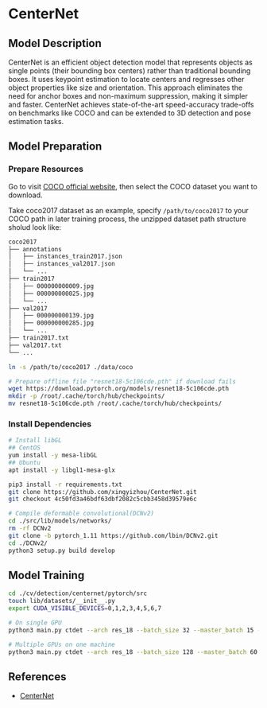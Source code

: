 # CenterNet

## Model Description

CenterNet is an efficient object detection model that represents objects as single points (their bounding box centers)
rather than traditional bounding boxes. It uses keypoint estimation to locate centers and regresses other object
properties like size and orientation. This approach eliminates the need for anchor boxes and non-maximum suppression,
making it simpler and faster. CenterNet achieves state-of-the-art speed-accuracy trade-offs on benchmarks like COCO and
can be extended to 3D detection and pose estimation tasks.

## Model Preparation

### Prepare Resources

Go to visit [COCO official website](https://cocodataset.org/#download), then select the COCO dataset you want to
download.

Take coco2017 dataset as an example, specify `/path/to/coco2017` to your COCO path in later training process, the
unzipped dataset path structure sholud look like:

```bash
coco2017
├── annotations
│   ├── instances_train2017.json
│   ├── instances_val2017.json
│   └── ...
├── train2017
│   ├── 000000000009.jpg
│   ├── 000000000025.jpg
│   └── ...
├── val2017
│   ├── 000000000139.jpg
│   ├── 000000000285.jpg
│   └── ...
├── train2017.txt 
├── val2017.txt 
└── ...
```

```bash
ln -s /path/to/coco2017 ./data/coco
```

```bash
# Prepare offline file "resnet18-5c106cde.pth" if download fails
wget https://download.pytorch.org/models/resnet18-5c106cde.pth
mkdir -p /root/.cache/torch/hub/checkpoints/
mv resnet18-5c106cde.pth /root/.cache/torch/hub/checkpoints/
```

### Install Dependencies

```bash
# Install libGL
## CentOS
yum install -y mesa-libGL
## Ubuntu
apt install -y libgl1-mesa-glx

pip3 install -r requirements.txt
git clone https://github.com/xingyizhou/CenterNet.git
git checkout 4c50fd3a46bdf63dbf2082c5cbb3458d39579e6c

# Compile deformable convolutional(DCNv2)
cd ./src/lib/models/networks/
rm -rf DCNv2
git clone -b pytorch_1.11 https://github.com/lbin/DCNv2.git
cd ./DCNv2/
python3 setup.py build develop
```

## Model Training

```bash
cd ./cv/detection/centernet/pytorch/src
touch lib/datasets/__init__.py
export CUDA_VISIBLE_DEVICES=0,1,2,3,4,5,6,7

# On single GPU
python3 main.py ctdet --arch res_18 --batch_size 32 --master_batch 15 --lr 1.25e-4  --gpus 0

# Multiple GPUs on one machine
python3 main.py ctdet --arch res_18 --batch_size 128 --master_batch 60 --lr 1.25e-4  --gpus 0,1,2,3,4,5,6,7
```

## References

- [CenterNet](https://github.com/xingyizhou/CenterNet)
